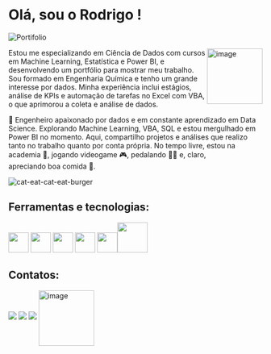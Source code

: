 # Olá, sou o Rodrigo ! 

![Portifolio](https://github.com/user-attachments/assets/df496383-55e5-4fb8-a691-6640d3301054)


<img align="right" src="https://github.com/user-attachments/assets/0fb0d6fe-e101-4555-a929-f4d1fda3c2ef" alt="image" width="110"/></div>
Estou me especializando em Ciência de Dados com cursos em Machine Learning, Estatística e Power BI, e desenvolvendo um portfólio para mostrar meu trabalho. 
Sou formado em Engenharia Química e tenho um grande interesse por dados. Minha experiência inclui estágios, análise de KPIs e automação de tarefas no Excel com VBA, 
o que aprimorou a coleta e análise de dados. 









🚀 Engenheiro apaixonado por dados e em constante aprendizado em Data Science. Explorando Machine Learning, VBA, SQL e estou mergulhado em Power BI no momento. Aqui, compartilho projetos e análises que realizo tanto no trabalho quanto por conta própria. No tempo livre, estou na academia 💪, jogando videogame 🎮, pedalando 🚴‍♂ e, claro, apreciando boa comida 🍔.







![cat-eat-cat-eat-burger](https://github.com/user-attachments/assets/0ac468c7-52c6-4831-bbba-4a17992bc9e5)






## Ferramentas e tecnologias: 
<img src="https://img.icons8.com/?size=512&id=qYfwpsRXEcpc&format=png" height="40">  <img src="https://cdn.jsdelivr.net/gh/devicons/devicon@latest/icons/cplusplus/cplusplus-original.svg" width="40"/>  <img src="https://cdn.jsdelivr.net/gh/devicons/devicon@latest/icons/python/python-original.svg" width="40" />  <img src="https://cdn.jsdelivr.net/gh/devicons/devicon@latest/icons/visualbasic/visualbasic-original.svg" width="40"/>  <img src="https://cdn.jsdelivr.net/gh/devicons/devicon@latest/icons/azuresqldatabase/azuresqldatabase-original.svg" width="40"/><img src="https://github.com/user-attachments/assets/4206ede5-5a3d-4442-93a7-268f0b415637" width="60"/>

                            
                              








## Contatos:
<a href="https://www.linkedin.com/in/rodrigogomesbertini" target="_blank"><img loading="lazy" src="https://img.shields.io/badge/-LinkedIn-%230077B5?style=for-the-badge&logo=linkedin&logoColor=white" target="_blank"></a>     </div>  <a href = "mailto:contato@rodrigo.gbertini"><img loading="lazy" src="https://img.shields.io/badge/Gmail-D14836?style=for-the-badge&logo=gmail&logoColor=white" target="_blank"></a> <a href="https://www.notion.so/Portf-lio-Rodrigo-aa7a637ce9094b988ffe9212cb8d4887" target="_blank"><img loading="lazy" src="https://img.shields.io/badge/Notion-000000.svg?style=for-the-badge&logo=Notion&logoColor=white" target="_blank"></a>   <img align="center" src="https://github.com/user-attachments/assets/cf8644cf-1002-47a8-9a34-f905ce266fb8" alt="image" width="110"/></div>

